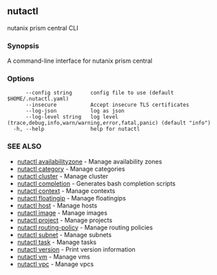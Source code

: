 ## nutactl

nutanix prism central CLI

### Synopsis

A command-line interface for nutanix prism central

### Options

```
      --config string      config file to use (default $HOME/.nutactl.yaml)
      --insecure           Accept insecure TLS certificates
      --log-json           log as json
      --log-level string   log level (trace,debug,info,warn/warning,error,fatal,panic) (default "info")
  -h, --help               help for nutactl
```

### SEE ALSO

* [nutactl availabilityzone](nutactl_availabilityzone.md)	 - Manage availability zones
* [nutactl category](nutactl_category.md)	 - Manage categories
* [nutactl cluster](nutactl_cluster.md)	 - Manage cluster
* [nutactl completion](nutactl_completion.md)	 - Generates bash completion scripts
* [nutactl context](nutactl_context.md)	 - Manage contexts
* [nutactl floatingip](nutactl_floatingip.md)	 - Manage floatingips
* [nutactl host](nutactl_host.md)	 - Manage hosts
* [nutactl image](nutactl_image.md)	 - Manage images
* [nutactl project](nutactl_project.md)	 - Manage projects
* [nutactl routing-policy](nutactl_routing-policy.md)	 - Manage routing policies
* [nutactl subnet](nutactl_subnet.md)	 - Manage subnets
* [nutactl task](nutactl_task.md)	 - Manage tasks
* [nutactl version](nutactl_version.md)	 - Print version information
* [nutactl vm](nutactl_vm.md)	 - Manage vms
* [nutactl vpc](nutactl_vpc.md)	 - Manage vpcs

